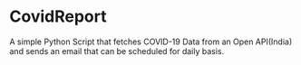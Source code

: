 # CovidReport
A simple Python Script that fetches COVID-19 Data from an Open API(India) and sends an email that can be scheduled for daily basis.
